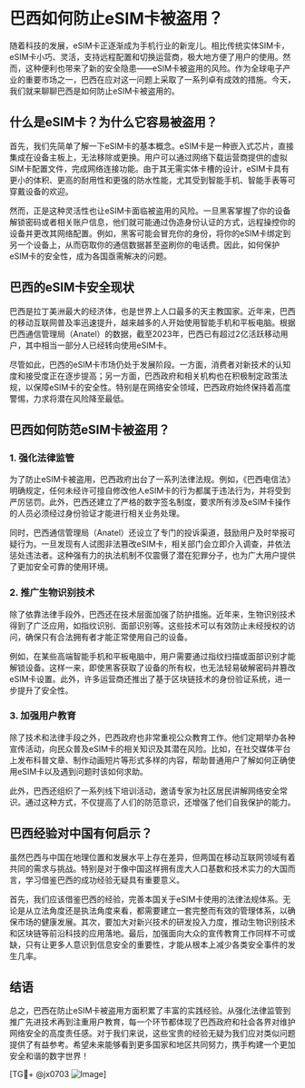 # 巴西如何防止eSIM卡被盗用？

随着科技的发展，eSIM卡正逐渐成为手机行业的新宠儿。相比传统实体SIM卡，eSIM卡小巧、灵活，支持远程配置和切换运营商，极大地方便了用户的使用。然而，这种便利也带来了新的安全隐患——eSIM卡被盗用的风险。作为全球电子产业的重要市场之一，巴西在应对这一问题上采取了一系列卓有成效的措施。今天，我们就来聊聊巴西是如何防止eSIM卡被盗用的。

## 什么是eSIM卡？为什么它容易被盗用？

首先，我们先简单了解一下eSIM卡的基本概念。eSIM卡是一种嵌入式芯片，直接集成在设备主板上，无法移除或更换。用户可以通过网络下载运营商提供的虚拟SIM卡配置文件，完成网络连接功能。由于其无需实体卡槽的设计，eSIM卡具有更小的体积、更高的耐用性和更强的防水性能，尤其受到智能手机、智能手表等可穿戴设备的欢迎。

然而，正是这种灵活性也让eSIM卡面临被盗用的风险。一旦黑客掌握了你的设备解锁密码或者相关账户信息，他们就可能通过伪造身份认证的方式，远程操控你的设备并更改其网络配置。例如，黑客可能会冒充你的身份，将你的eSIM卡绑定到另一个设备上，从而窃取你的通信数据甚至盗刷你的电话费。因此，如何保护eSIM卡的安全性，成为各国亟需解决的问题。

## 巴西的eSIM卡安全现状

巴西是拉丁美洲最大的经济体，也是世界上人口最多的天主教国家。近年来，巴西的移动互联网普及率迅速提升，越来越多的人开始使用智能手机和平板电脑。根据巴西通信管理局（Anatel）的数据，截至2023年，巴西已有超过2亿活跃移动用户，其中相当一部分人已经转向使用eSIM卡。

尽管如此，巴西的eSIM卡市场仍处于发展阶段。一方面，消费者对新技术的认知度和接受度正在逐步提高；另一方面，巴西政府和相关机构也在积极制定政策法规，以保障eSIM卡的安全性。特别是在网络安全领域，巴西政府始终保持着高度警惕，力求将潜在风险降至最低。

## 巴西如何防范eSIM卡被盗用？

### 1. 强化法律监管

为了防止eSIM卡被盗用，巴西政府出台了一系列法律法规。例如，《巴西电信法》明确规定，任何未经许可擅自修改他人eSIM卡的行为都属于违法行为，并将受到严厉惩罚。此外，巴西还建立了严格的数字签名制度，要求所有涉及eSIM卡操作的人员必须经过身份验证才能进行相关业务处理。

同时，巴西通信管理局（Anatel）还设立了专门的投诉渠道，鼓励用户及时举报可疑行为。一旦发现有人试图非法篡改eSIM卡，相关部门会立即介入调查，并依法惩处违法者。这种强有力的执法机制不仅震慑了潜在犯罪分子，也为广大用户提供了更加安全可靠的使用环境。

### 2. 推广生物识别技术

除了依靠法律手段外，巴西还在技术层面加强了防护措施。近年来，生物识别技术得到了广泛应用，如指纹识别、面部识别等。这些技术可以有效防止未经授权的访问，确保只有合法拥有者才能正常使用自己的设备。

例如，在某些高端智能手机和平板电脑中，用户需要通过指纹扫描或面部识别才能解锁设备。这样一来，即使黑客获取了设备的所有权，也无法轻易破解密码并篡改eSIM卡设置。此外，许多运营商还推出了基于区块链技术的身份验证系统，进一步提升了安全性。

### 3. 加强用户教育

除了技术和法律手段之外，巴西政府也非常重视公众教育工作。他们定期举办各种宣传活动，向民众普及eSIM卡的相关知识及其潜在风险。比如，在社交媒体平台上发布科普文章、制作动画短片等形式多样的内容，帮助普通用户了解如何正确使用eSIM卡以及遇到问题时该如何求助。

此外，巴西还组织了一系列线下培训活动，邀请专家为社区居民讲解网络安全常识。通过这种方式，不仅提高了人们的防范意识，还增强了他们自我保护的能力。

## 巴西经验对中国有何启示？

虽然巴西与中国在地理位置和发展水平上存在差异，但两国在移动互联网领域有着共同的需求与挑战。特别是对于像中国这样拥有庞大人口基数和技术实力的大国而言，学习借鉴巴西的成功经验无疑具有重要意义。

首先，我们应该借鉴巴西的经验，完善本国关于eSIM卡使用的法律法规体系。无论是从立法角度还是执法角度来看，都需要建立一套完整而有效的管理体系，以确保市场的健康发展。其次，要加大对新兴技术的研发投入力度，推动生物识别技术和区块链等前沿科技的应用落地。最后，加强面向大众的宣传教育工作同样不可或缺，只有让更多人意识到信息安全的重要性，才能从根本上减少各类安全事件的发生几率。

## 结语

总之，巴西在防止eSIM卡被盗用方面积累了丰富的实践经验。从强化法律监管到推广先进技术再到注重用户教育，每一个环节都体现了巴西政府和社会各界对维护网络安全的高度责任感。对于我们来说，这些宝贵的经验无疑为我们应对类似问题提供了有益参考。希望未来能够看到更多国家和地区共同努力，携手构建一个更加安全和谐的数字世界！

[TG💪+ @jx0703 ![Image](https://github.com/user-attachments/assets/dbca1d08-cadb-493c-b0ec-ad6f7a83f270)]